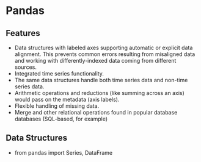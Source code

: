 # Pandas

## Features
* Data structures with labeled axes supporting automatic or explicit data alignment. This prevents common errors resulting from misaligned data and working with differently-indexed data coming from different sources.
* Integrated time series functionality.
* The same data structures handle both time series data and non-time series data.
* Arithmetic operations and reductions (like summing across an axis) would pass on the metadata (axis labels).
* Flexible handling of missing data.
* Merge and other relational operations found in popular database databases (SQL-based, for example)

## Data Structures
* from pandas import Series, DataFrame
